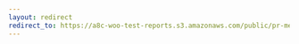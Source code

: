```yaml
---
layout: redirect
redirect_to: https://a8c-woo-test-reports.s3.amazonaws.com/public/pr-merge/39822/e2e/index.html
---
```

